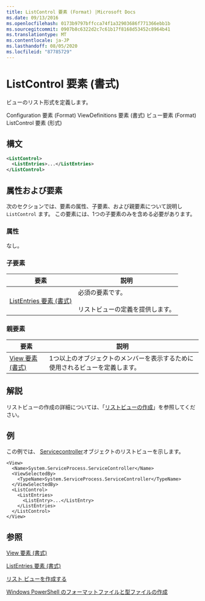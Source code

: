 ```yaml
---
title: ListControl 要素 (Format) |Microsoft Docs
ms.date: 09/13/2016
ms.openlocfilehash: 0173b9797bffcca74f1a32903686f771366ebb1b
ms.sourcegitcommit: 0907b8c6322d2c7c61b17f8168d53452c8964b41
ms.translationtype: MT
ms.contentlocale: ja-JP
ms.lasthandoff: 08/05/2020
ms.locfileid: "87785729"
---
```

# <a name="listcontrol-element-format"></a>ListControl 要素 (書式)

ビューのリスト形式を定義します。

Configuration 要素 (Format) ViewDefinitions 要素 (書式) ビュー要素 (Format) ListControl 要素 (形式)

## <a name="syntax"></a>構文

```xml
<ListControl>
  <ListEntries>...</ListEntries>
</ListControl>

```

## <a name="attributes-and-elements"></a>属性および要素

次のセクションでは、要素の属性、子要素、および親要素について説明し `ListControl` ます。 この要素には、1つの子要素のみを含める必要があります。

### <a name="attributes"></a>属性

なし。

### <a name="child-elements"></a>子要素

|要素|説明|
|-------------|-----------------|
|[ListEntries 要素 (書式)](./listentries-element-for-listcontrol-format.md)|必須の要素です。<br /><br /> リストビューの定義を提供します。|

### <a name="parent-elements"></a>親要素

|要素|説明|
|-------------|-----------------|
|[View 要素 (書式)](./view-element-format.md)|1つ以上のオブジェクトのメンバーを表示するために使用されるビューを定義します。|

## <a name="remarks"></a>解説

リストビューの作成の詳細については、「[リストビューの作成](./creating-a-list-view.md)」を参照してください。

## <a name="example"></a>例

この例では、 [Servicecontroller](/dotnet/api/System.ServiceProcess.ServiceController)オブジェクトのリストビューを示します。

```
<View>
  <Name>System.ServiceProcess.ServiceController</Name>
  <ViewSelectedBy>
    <TypeName>System.ServiceProcess.ServiceController</TypeName>
  </ViewSelectedBy>
  <ListControl>
    <ListEntries>
      <ListEntry>...</ListEntry>
    </ListEntries>
  </ListControl>
</View>
```

## <a name="see-also"></a>参照

[View 要素 (書式)](./view-element-format.md)

[ListEntries 要素 (書式)](./listentries-element-for-listcontrol-format.md)

[リスト ビューを作成する](./creating-a-list-view.md)

[Windows PowerShell のフォーマットファイルと型ファイルの作成](./writing-a-powershell-formatting-file.md)
